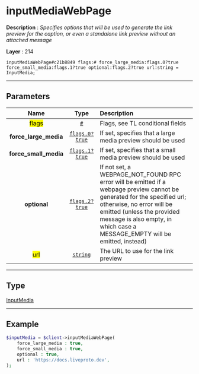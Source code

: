 # inputMediaWebPage

**Description** : *Specifies options that will be used to generate the link preview for the caption, or even a standalone link preview without an attached message*

**Layer** : 214

```tl
inputMediaWebPage#c21b8849 flags:# force_large_media:flags.0?true force_small_media:flags.1?true optional:flags.2?true url:string = InputMedia;
```

---

## Parameters

| Name | Type | Description |
| :---: | :---: | :--- |
| <mark>flags</mark> | [`#`](type/#) | Flags, see TL conditional fields |
| **force_large_media** | [`flags.0?true`](type/true) | If set, specifies that a large media preview should be used |
| **force_small_media** | [`flags.1?true`](type/true) | If set, specifies that a small media preview should be used |
| **optional** | [`flags.2?true`](type/true) | If not set, a WEBPAGE_NOT_FOUND RPC error will be emitted if a webpage preview cannot be generated for the specified url; otherwise, no error will be emitted (unless the provided message is also empty, in which case a MESSAGE_EMPTY will be emitted, instead) |
| <mark>url</mark> | [`string`](type/string) | The URL to use for the link preview |

---

## Type

[InputMedia](type/InputMedia)

---

## Example

```php
$inputMedia = $client->inputMediaWebPage(
	force_large_media : true,
	force_small_media : true,
	optional : true,
	url : 'https://docs.liveproto.dev',
);
```